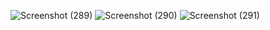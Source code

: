 ![Screenshot (289)](https://github.com/Berlin629252/CCNA/assets/66897078/69e44ba4-cac8-462e-83ed-0bfa65c1fbaf)
![Screenshot (290)](https://github.com/Berlin629252/CCNA/assets/66897078/6ffc2937-4405-4e7b-807d-36bcdab8ef4a)
![Screenshot (291)](https://github.com/Berlin629252/CCNA/assets/66897078/740ee097-23c3-466c-8882-3ff7586ef34e)
